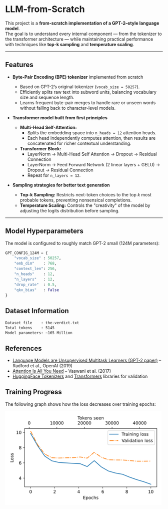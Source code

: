 # LLM-from-Scratch

This project is a **from-scratch implementation of a GPT-2–style language model**.  
The goal is to understand every internal component — from the tokenizer to the transformer architecture — while maintaining practical performance with techniques like **top-k sampling** and **temperature scaling**.

---

## Features

- **Byte-Pair Encoding (BPE) tokenizer** implemented from scratch  
  - Based on GPT-2’s original tokenizer (`vocab_size = 50257`).  
  - Efficiently splits raw text into subword units, balancing vocabulary size and sequence length.  
  - Learns frequent byte-pair merges to handle rare or unseen words without falling back to character-level models.

- **Transformer model built from first principles**  
  - **Multi-Head Self-Attention:**  
    - Splits the embedding space into `n_heads = 12` attention heads.  
    - Each head independently computes attention, then results are concatenated for richer contextual understanding.  
  - **Transformer Block:**  
    - LayerNorm → Multi-Head Self Attention → Dropout → Residual Connection  
    - LayerNorm → Feed Forward Network (2 linear layers + GELU) → Dropout → Residual Connection  
    - Repeat for `n_layers = 12`.

- **Sampling strategies for better text generation**  
  - **Top-k Sampling:** Restricts next-token choices to the top *k* most probable tokens, preventing nonsensical completions.  
  - **Temperature Scaling:** Controls the "creativity" of the model by adjusting the logits distribution before sampling.

---

## Model Hyperparameters

The model is configured to roughly match GPT-2 small (124M parameters):  

```python
GPT_CONFIG_124M = {
    "vocab_size" : 50257,
    "emb_dim"    : 768,
    "context_len": 256,
    "n_heads"    : 12,
    "n_layers"   : 12,
    "drop_rate"  : 0.5,
    "qkv_bias"   : False
}
```
## Dataset Information

```text
Dataset file    : the-verdict.txt
Total tokens    : 5145
Model parameters: ~165 Million
```

## References

- [Language Models are Unsupervised Multitask Learners (GPT-2 paper)](https://cdn.openai.com/better-language-models/language_models_are_unsupervised_multitask_learners.pdf) – Radford et al., OpenAI (2019)  
- [Attention Is All You Need](https://arxiv.org/abs/1706.03762) – Vaswani et al. (2017)  
- [HuggingFace Tokenizers](https://github.com/huggingface/tokenizers) and [Transformers](https://github.com/huggingface/transformers) libraries for validation  


<h2>Training Progress</h2>
<p>The following graph shows how the loss decreases over training epochs:</p>
<img src="loss_curve.png" alt="Training Loss Curve" width="500"/>

